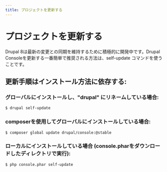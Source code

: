 ```yaml
---
title: プロジェクトを更新する
---
```

# プロジェクトを更新する
Drupal 8は最新の変更との同期を維持するために積極的に開発中です。Drupal Consoleを更新する一番簡単で推奨される方法は、self-update コマンドを使うことです。

## 更新手順はインストール方法に依存する:

### グローバルにインストールし、"drupal" にリネームしている場合:
```
$ drupal self-update
```

### composerを使用してグローバルにインストールしている場合:
```
$ composer global update drupal/console:@stable
```

### ローカルにインストールしている場合 (console.pharをダウンロードしたディレクトリで実行):
```
$ php console.phar self-update
```
